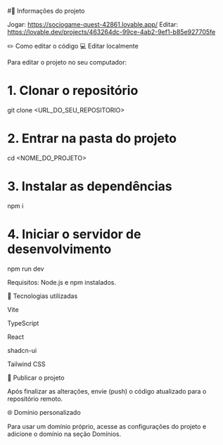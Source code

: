 
#🔗 Informações do projeto

Jogar: https://sociogame-quest-42861.lovable.app/
Editar: https://lovable.dev/projects/463264dc-99ce-4ab2-9ef1-b85e927705fe

✏️ Como editar o código
💻 Editar localmente

Para editar o projeto no seu computador:

# 1. Clonar o repositório
git clone <URL_DO_SEU_REPOSITORIO>

# 2. Entrar na pasta do projeto
cd <NOME_DO_PROJETO>

# 3. Instalar as dependências
npm i

# 4. Iniciar o servidor de desenvolvimento
npm run dev


Requisitos: Node.js e npm instalados.

🧰 Tecnologias utilizadas

Vite

TypeScript

React

shadcn-ui

Tailwind CSS

🚀 Publicar o projeto

Após finalizar as alterações, envie (push) o código atualizado para o repositório remoto.

🌐 Domínio personalizado

Para usar um domínio próprio, acesse as configurações do projeto e adicione o domínio na seção Domínios.
